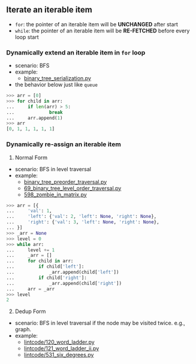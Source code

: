 ## Iterate an iterable item

- `for`: the pointer of an iterable item will be **UNCHANGED** after start
- `while`: the pointer of an iterable item will be **RE-FETCHED** before every loop start

### Dynamically extend an iterable item in `for` loop

- scenario: BFS
- example:
  - [binary_tree_serialization.py](../module/binary_tree_serialization.py)
- the behavior below just like `queue`

```python
>>> arr = [0]
>>> for child in arr:
...     if len(arr) > 5:
...             break
...     arr.append(1)
>>> arr
[0, 1, 1, 1, 1, 1]
```

### Dynamically re-assign an iterable item

1. Normal Form

- scenario: BFS in level traversal
- example:
  - [binary_tree_preorder_traversal.py](../module/binary_tree_preorder_traversal.py)
  - [69_binary_tree_level_order_traversal.py](../lintcode/69_binary_tree_level_order_traversal.py)
  - [598_zombie_in_matrix.py](../lintcode/598_zombie_in_matrix.py)

```python
>>> arr = [{
...     'val': 1,
...     'left': {'val': 2, 'left': None, 'right': None},
...     'right': {'val': 3, 'left': None, 'right': None},
... }]
>>> _arr = None
>>> level = 0
>>> while arr:
...     level += 1
...     _arr = []
...     for child in arr:
...         if child['left']:
...             _arr.append(child['left'])
...         if child['right']:
...             _arr.append(child['right'])
...     arr = _arr
>>> level
2
```

2. Dedup Form

- scenario: BFS in level traversal if the node may be visited twice. e.g., graph.
- example:
  - [lintcode/120_word_ladder.py](../lintcode/120_word_ladder.py)
  - [lintcode/121_word_ladder_ii.py](../lintcode/121_word_ladder_ii.py)
  - [lintcode/531_six_degrees.py](../lintcode/531_six_degrees.py)
